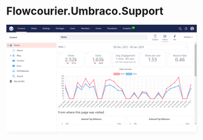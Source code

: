 # Flowcourier.Umbraco.Support
![Visitors - page specific reporting](images/visitors-page-specific-reporting.png)
